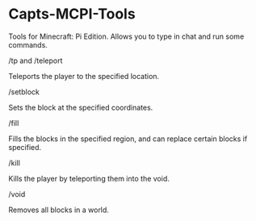 # Capts-MCPI-Tools

Tools for Minecraft: Pi Edition. Allows you to type in chat and run some commands.


/tp and /teleport

Teleports the player to the specified location.


/setblock

Sets the block at the specified coordinates.


/fill

Fills the blocks in the specified region, and can replace certain blocks if specified.


/kill

Kills the player by teleporting them into the void.


/void

Removes all blocks in a world.
